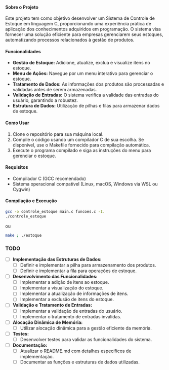 #### Sobre o Projeto
Este projeto tem como objetivo desenvolver um Sistema de Controle de Estoque em linguagem C, proporcionando uma experiência prática de aplicação dos conhecimentos adquiridos em programação. O sistema visa fornecer uma solução eficiente para empresas gerenciarem seus estoques, automatizando processos relacionados à gestão de produtos.

#### Funcionalidades
- **Gestão de Estoque:** Adicione, atualize, exclua e visualize itens no estoque.
- **Menu de Ações:** Navegue por um menu interativo para gerenciar o estoque.
- **Tratamento de Dados:** As informações dos produtos são processadas e validadas antes de serem armazenadas.
- **Validação de Entradas:** O sistema verifica a validade das entradas do usuário, garantindo a robustez.
- **Estrutura de Dados:** Utilização de pilhas e filas para armazenar dados de estoque.

#### Como Usar
1. Clone o repositório para sua máquina local.
2. Compile o código usando um compilador C de sua escolha. Se disponível, use o Makefile fornecido para compilação automática.
3. Execute o programa compilado e siga as instruções do menu para gerenciar o estoque.

#### Requisitos
- Compilador C (GCC recomendado)
- Sistema operacional compatível (Linux, macOS, Windows via WSL ou Cygwin)

#### Compilação e Execução
```bash
gcc -o controle_estoque main.c funcoes.c -I.
./controle_estoque
```

ou

```bash
make ; ./estoque
```

### TODO

- [ ] **Implementação das Estruturas de Dados:**
  - [ ] Definir e implementar a pilha para armazenamento dos produtos.
  - [ ] Definir e implementar a fila para operações de estoque.
- [ ] **Desenvolvimento das Funcionalidades:**
  - [ ] Implementar a adição de itens ao estoque.
  - [ ] Implementar a visualização do estoque.
  - [ ] Implementar a atualização de informações de itens.
  - [ ] Implementar a exclusão de itens do estoque.
- [ ] **Validação e Tratamento de Entradas:**
  - [ ] Implementar a validação de entradas do usuário.
  - [ ] Implementar o tratamento de entradas inválidas.
- [ ] **Alocação Dinâmica de Memória:**
  - [ ] Utilizar alocação dinâmica para a gestão eficiente da memória.
- [ ] **Testes:**
  - [ ] Desenvolver testes para validar as funcionalidades do sistema.
- [ ] **Documentação:**
  - [ ] Atualizar o README.md com detalhes específicos de implementação.
  - [ ] Documentar as funções e estruturas de dados utilizadas.
